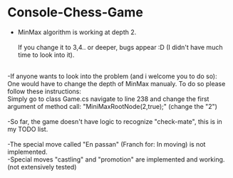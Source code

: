 # Console-Chess-Game

- MinMax algorithm is working at depth 2.</br>  					
If you change it to 3,4.. or deeper, bugs appear :D (I didn't have much time to look into it).</br>
</br>
-If anyone wants to look into the problem (and i welcome you to do so): </br>One would have to change the depth of MinMax manualy. To do so please follow these instructions: </br>
Simply go to class Game.cs navigate to line 238 and change the first argument of method call: "MiniMaxRootNode(2,true);" (change the "2") </br>

</br>
-So far, the game doesn't have logic to recognize "check-mate", this is in my TODO list.</br>
</br>
-The special move called "En passan" (Franch for: In moving) is not implemented.</br>
-Special moves "castling" and "promotion" are implemented and working. (not extensively tested)



	  
